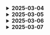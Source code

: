 <details>
    <summary><b>2025-03-04</b></summary>

# 1. Docker란?

- 컨테이너를 사용하여 각각의 프로그램을 분리된 환경에서 실행 및 관리할 수 있는 툴이다.

# 2. Container란?

- Doker에서 컨테이너라는 개념은 아주 중요한 개념이다.
- 하나의 컴퓨터 환경 내에서 독립적인 컴퓨터 환경을 구성해서, 각 환경에 프로그램을 별도로 설치할 수 있게 만든 개념이다.
- 하나의 컴퓨터 환경 내에서 여러개의 미니 컴퓨터 환경을 구성할 수 있는 형태이다.
- 여기서 말하는 미니 컴퓨터를 Docker에서는 _컨테이너_ 라고 한다.
  ![alt text](image.png)

# 3. 이미지(Image)란?

- Docker에서 닌텐도 칩과 같은 역할을 하는 개념이 이미지 이다.
- 이미지란 프로그램을 실행하는데 필요한 설치 과정, 설정, 버전 정보 등을 포함하고 있다.
- 즉 프로그램을 실행하는데 필요한 모든 것을 포함하고 있다.

# 4. 최신 버전 이미지 다운로드

- 예시 nignx

```
#최신 버전 다운로드
docker pull nginx

# 특정 버전 다운로드
docker pull nginx:stable-perl
```

- 이미지 다운로드는 Dockerhub라는 곳에서 이미지를 다운로드 받는다.

# 5. 이미지 조회

```
docker image ls
```

# 6. 이미지 삭제

```
#특정 이미지 삭제
docker image rm

#중지된 컨테이너에서 사용하고 있는 이미지 강제 삭제하기
docker image rm -f 이미지 ID 또는 이미지명

# 컨테이너에서 사용하고 있지 않은 이미지만 전체 삭제
docker image rm $(docker images -q)

#컨테이너에서 사용하고 있는 이미지를 포함해서 전체 이미지 삭제
docker image rm -f $(docker images -q)
```

- docker images -q : 시스템에 있는 모든 이미지의 ID를 반환한다.
- -q는 quite를 의미하며, 상세 정보 대신에 각 이미지의 고유한 ID만 표시하도록 지시한다.

# 7. 컨테이너 생성 + 실행

```
#포그라운드에서 실행
docker run nginx

#백그라운드에서 실행
docker run -d nginx

#컨테이너에 이름 붙여서 생성 및 실행하기
docker run -d --name [컨테이너 이름] 이미지명[:태그명]
docker run -d --name my-web-server nginx
```

- 포그라운드에서는 내가 실행시킨 프로그램의 내용이 화면에서 실행되고 있어 다른 프로그램 조작을 할수가 없다.
- 백그라운드에서는 내가 실행시킨 프로그램이 컴퓨터 내부에서 실행되고 있어서 어떻게 실행되고 있는지 화면에서 확인할 수 없다.

# 8. 호스트의 포트와 컨테이너의 포트를 연결하기

```
docker run -d -p [호스트 포트]:[컨테이너 포트] 이미지명
doxker run -d -p 4000:80 nginx
```

![alt text](image-1.png)

- docker run -p 4000:80 라고 입력하게 되면, 도커를 실행하는 호스트의 4000번 포트를 컨테이너의 80번 포트로 연결하도록 설정한다.

# 9. 컨테이너 조회/중지/삭제

## 9-1. 컨테이너 조회

```
# 실행 중인 컨테이너들만 조회
docker ps

# 모든 컨테이너 조회
docker ps -a
```

## 9-2. 컨테이너 중지

```
docker stop 컨테이너명[또는 컨테이너 ID]
```

## 9-3. 컨테이너 삭제

```
#중지되어 있는 특정 컨테이너 삭제
docker rm 컨테이너명[또는 컨테이너 ID]

#실행되고 있는 특정 컨테이너 삭제
docker rm -f 컨테이너명[또는 컨테이너 ID]

#중지되어 있는 모든 컨테이너 삭제
docker rm $(docker ps -qa)

# 실행되고 있는 모든 컨테이너 삭제
docker rm -f $(docker ps -qa)
```

# 10. 컨테이너 로그 조회

```
#특정 컨테이너의 모든 로그 조회
docker run -d nginx #백그라운드 실행
docker ps -a #컨테이너 전체 조회
docker logs [nginx컨테이너 ID]

#최근 로그 ??줄만 조회
docker logs --tail [로그 끝부터 표시할 줄 수] [컨테이너  ID 또는 컨테이너 명]
docker logs --tail 10 nginx

# 기존 로그는 조회 x + 생성되는 로그를 실시간으로 보고 싶은 경우
docker logs --tail 0 -f

# 기존 로그 조회 + 생성되는 로그 실시간 조회
docker logs -f [컨테이너 ID 또는 컨테이너 명]

```

# 11. 실행 중인 컨테이너 내부에 접속하기

```
docker exec -it [컨테이너 ID 또는 컨테이너 명] bash
```

</details>

<details>
    <summary><b>2025-03-05</b></summary>

# 1. 도커 볼륨

- 도커의 볼륨(Volume)이란 도커 컨테이너에서 데이터를 영속적으로 저장하기 위한 방법이다. 볼륨(Volume)은 컨테이너 자체의 저장 공간을 사용하지 않고,호스트 자체의 저장 공간을 공유해서 사용하는 형태이다.

```
docker run -v [호스트 디렉토리 절대 경로]:[컨테이너의 디렉토리 절대 경로] [이미지명]:[태그명]
```

## MySQl 볼륨 이용해서 컨테이너 띄우기

```
#원하는 경로에 MySQL 데이터를 저장하고 싶은 폴더 만들기
mkdir docker-mysql

docker run -e MYSQL_ROOT_PASSWORD=password123 -p 3306:3306 -v [호스트 절대 경로]/mysql_data:/var/lib/mysql -d mysql
```

- 이때 주의할 점은 mysql_data 디렉토리를 미리 만들어 놓으면 안된다. 그래야 처음 이미지를 실행시킬 때 mysql 내부에 있는 /var/lib/mysql 파일들을 호스트 컴퓨터로 공유 받을 수 있다.
- 만약 mysql_data 디렉토리를 미리 만들어놓을 경우 기존 컨테이너의 파일들 전부 삭제한 뒤에 덮어씌워버린다.

## MySQL 컨테이너에 접속해서 데이터베이스 만들기

```
docker exec -it [sql컨테이너 ID] bash

mysql -u root -p

show databases;
create database mydb;
show databases;
```

# 2. Dockerfile 활용해 이미지 만들기

```
FROM openjdk:21-jdk

ENTRYPOINT ["/bin/bash", "-c", "sleep 500"]
#일단 ENTRYPOINT는 임시 디버깅용
#500초 동안 시스템을 일시정지 시키는 명령어

docker build -t my-jdk21-server .

docker run -d my-jdk21-server

docker ps #실행 중인 컨테이너 조회
docker exec -it [컨.I] bash #컨테이너 접속
java -version # jdk 설치되어 있는지 확인

```

# 3. COPY 파일 이동

```
COPY [호스트 컴퓨터에 있는 복사할 파일 경로] [컨테이너에서 파일이 위치할 경로]
```

# 4. ENTRYPOINT

- 컨테이너가 시작할 때 실행되는 명령어

```
FROM ubuntu

ENTRYPOINT ["/bin/bash", "-c", "echo hello"]
```

# 5. 스프링 도커파일 작성하기

## 5-1. 도커파일 작성하기

```
FROM openjdk:21-jdk
COPY build/libs/*SNAPSHOT.jar app.jar
ENTRYPOINT ["java","-jar","/app.jar"]
```

## 5-2. 스프링 부트 프로젝트 빌드하기

```
./gradlew clean build
```

## 5-3. dockerfile을 바탕으로 이미지 빌드하기

```
docker build -t hello-server .
```

## 5-4. 이미지 생성됐는 지 확인하기

```
docker image ls
```

## 5-5. 생성한 이미지를 컨테이너로 실행

```
docker run -d -p 8080:8080 hello-server
```

## 5-6. 확인

```
docker ps
```

![alt text](image-2.png)

# 6. RUN

- RUN은 이미지 생성 과정에서 명령어를 실행시켜야 할 때 사용한다.

```
RUN npm install
```

## RUN VS ENTRYPOINT

- RUN 명령어는 이미지 생성 과정에서 필요한 명령어를 실행시킬 때 사용한다.
- ENTRYPOINT 명령어는 생성된 이미지 기반으로 컨테이너를 생성한 직후에 명령어를 실행시킬 때 사용한다.

## WORKDIR

- 안쓰면 기존 파일들과 섞이게 된다.

```
WORKDIR /usr/src/app
```

</details>

<details>
    <summary><b>2025-03-06</b></summary>

# 1. DockerCompose

- 여러개의 Docker 컨테이너들을 하나의 서비스로 정의하고 구성해 하나의 묶음으로 관리할 수 있게 도와주는 툴이다.

- 여러개의 컨테이너로 이루어진 복잡한 애플리케이션을 한 번에 관리할 수 있게 해준다.
- 복잡한 명령어로 실행시키던 걸 간소화 시킬 수 있다.

## 1-1. mysql compose로 하는법

### compose.yml 파일 생성

```
services:
    my-db:
        image: mysql
        environment:
            MYSQL_ROOT_PASSWORD: pwd1234
        volumes:
            - ./mysql_data:/var/lib/mysql
        ports:
            -3306:3306
```

### 실행

```
docker compose up -d
docker compose ps
docker compose down
```

## 1-2. spring boot compose실행

### Dockerfile 작성

```
FROM openjdk:21-jdk
COPY build/libs/*SNAPSHOT.jar /app.jar
ENTRYPOINT ["java","-jar","/app.jar"]
```

### spring boot 빌드

```
./gradlew clean build
```

### compose.yml 작성하기

```
services:
    my-server:
        build: .
        ports:
            - 8080:8080
```

- build: . 은 compose.yml 이 존재하는 디렉토리에 있는 Dockerfile로 이미지를 생성해 컨테이너를 띄우겠다는 의미이다.

### 실행하기

```
docker compose up  -d --build
docker compose ps
docker compose down
```

# 2. spring, MYsql, redis 컨테이너 동시에 띄우기

## redis를 사용하기 전에 build.gradle에 redis 의존성 추가하기

```
implementation 'org.springframework.boot:spring-boot-starter-data-redis'
```

## application.yml

```
spring:
    datasource:
        url: jdbc:mysql://my-db:3306/mydb
        username: root
        password: pwd1234
        driver-class-name: com.mysql.cj.jdbc.Driver
    data:
        redis:
            host: my-cache-server
            port: 6379
```

## redis config작성하기

```
@Configuration
public class RedisConfig {

  @Bean
  public RedisTemplate<String, Object> redisTemplate(RedisConnectionFactory connectionFactory) {
    RedisTemplate<String, Object> template = new RedisTemplate<>();
    template.setConnectionFactory(connectionFactory);
    template.setKeySerializer(new StringRedisSerializer());
    template.setValueSerializer(new GenericJackson2JsonRedisSerializer());
    return template;
  }
}
```

## compose.yml 작성하기

```
services:
    my-server:
    builld: .
    ports:
        - 8080:8080
    depends_on:
        my-db:
            condition: service_healty
        my-cache-server:
            condition: service_healthy
    my-db:
        image: mysql
        envorinment:
            MYSQL_ROOT_PASSWORD: pwd1234
            MYSQL_DATABASE: mydb
        volumes:
            - ./mysql_data:/var/lib/mysql
        ports:
            -3306:3306
        healthcheck:
            test: [ "CMD", "mysqladmin","ping"]
            interval: 5s
            retries: 10
    my-cache-server:
        image: redis
        ports:
            - 6379:6379
        healthcheck:
            test: ["CMD","redis-cli","ping"]
            intervals: 5s
            retries: 10
```

## 실행하기

```
./gradlew clean build
docker compose up --build -d
```

![alt text](image-3.png)

</details>

<details>
    <summary><b>2025-03-07</b></summary>

# 쿠버네티스 공부

# 1. 쿠버네티스의 볼륨

- 볼륨(Volume)이란 데이터를 영속적으로 저장하기 위한 방법이다.
- 쿠버네티스에서 볼륨은 크게 2가지로 나뉜다.

## 로컬 볼륨

- 파드 내부의 공간 일부를 볼륨으로 활용하는 방식이다.
- 이 방식은 파드가 삭제되는 즉시 데이터도 함께 삭제된다.
- 그래서 실제로 사용되는 일이 잘 없다.
  ![alt text](image-4.png)

## 퍼시스턴트 볼륨(Persistent Volume, PV)

- 파드 외부의 공간 일부를 볼륨(Volume)으로 활용하는 방식이다.
- 이 방식은 피드가 삭제되는 것과 상관없이 데이터를 영구적으로 사용할 수 있다는 장점이 있다.
- 현업에서는 주로 이 방식을 많이 활용한다.
  ![alt text](image-5.png)

- 하지만 실제로 파드가 퍼시스턴트 볼륨에 직접 연결할 수 없다.
- **퍼시스턴트 볼륨 클레임** 이라는 중개자가 있어야 한다.
  그래서 쿠버네티스 구조에서는 아래와 같은 구조로 퍼시스턴트 볼륨을 연결한다.
  ![alt text](image-6.png)

# 볼륨 이용해서 mysql이랑 spring 띄우기

## 준비물: 이제 막 생성한 spring 프로젝트 2개

### mysql전용 spring

**mysql-deployment.yaml** 메이페스 파일 생성하기

```
apiVersion: apps/v1
kind: Deployment

# Deployment 기본 정보
metadata:
  name: mysql-deployment # Deployment 이름

# Deployment 세부 정보
spec:
  replicas: 1 # 생성할 파드의 복제본 개수
  selector:
    matchLabels:
      app: mysql-db # 아래에서 정의한 Pod 중 'app: backend-app'이라는 값을 가진 파드를 선택

  # 배포할 Pod 정의
  template:
    metadata:
      labels: # 레이블 (= 카테고리)
        app: mysql-db
    spec:
      containers:
        - name: mysql-container # 컨테이너 이름
          image: mysql # 컨테이너를 생성할 때 사용할 이미지
          ports:
            - containerPort: 3306  # 컨테이너에서 사용하는 포트를 명시적으로 표현
          env:
            - name: MYSQL_ROOT_PASSWORD
              valueFrom:
                secretKeyRef:
                  name: mysql-secret
                  key: mysql-root-password
            - name: MYSQL_DATABASE
              valueFrom:
                configMapKeyRef:
                  name: mysql-config
                  key: mysql-database
          # 컨테이너 내에서 어떤 경로를 볼륨으로 사용할 지 지정
          volumeMounts:
	          - name: mysql-persistent-storage # 밑에서 설정할 volumes.name과 값이 같아야 함
	            mountPath: /var/lib/mysql # mysql 컨테이너 내부에 있는 경로
      # 파드가 사용할 볼륨을 지정
      volumes:
	      - name: mysql-persistent-storage # 위에서 설정할 volumeMounts.name과 일치해야 함
	        persistentVolumeClaim:
	          claimName: mysql-pvc # 연결시킬 PVC의 name과 동일해야 함
```

**mysql-secret.yaml**

```
apiVersion: v1
kind: Secret

# Secret 기본 정보
metadata:
  name: mysql-secret # Secret 이름

# Key, Value 형식으로 값 저장
stringData:
  mysql-root-password: password123
```

**mysql-config.yaml**

```
apiVersion: v1
kind: ConfigMap

# ConfigMap 기본 정보
metadata:
  name: mysql-config # ConfigMap 이름

# Key, Value 형식으로 설정값 저장
data:
  mysql-database: kub-practice
```

**mysql-service.yaml**

```
apiVersion: v1
kind: Service

# Service 기본 정보
metadata:
  name: mysql-service # Service 이름

# Service 세부 정보
spec:
  type: NodePort # Service의 종류
  selector:
    app: mysql-db # 실행되고 있는 파드 중 'app: mysql-db'이라는 값을 가진 파드와 서비스를 연결
  ports:
    - protocol: TCP # 서비스에 접속하기 위한 프로토콜
      port: 3306 # 쿠버네티스 내부에서 Service에 접속하기 위한 포트 번호
      targetPort: 3306 # 매핑하기 위한 파드의 포트 번호
      nodePort: 30002 # 외부에서 사용자들이 접근하게 될 포트 번호
```

**mysql-pv.yaml**

```
apiVersion: v1
kind: PersistentVolume

# PersistentVolume 기본 정보
metadata:
  name: mysql-pv # PersistentVolume 이름

# PersistentVolume 세부 정보
spec:
  storageClassName: my-storage # PV와 PVC의 storageClassName이 같다면 볼륨이 연결된다.
  capacity:
    storage: 1Gi # 볼륨이 사용할 용량을 설정
  accessModes:
    - ReadWriteOnce # 아래 hostPath 타입 활용 시 이 옵션만 사용 가능
  hostPath: # hostPath 타입을 활용 (hostPath : 쿠버네티스 내부 공간을 활용)
    path: "/mnt/data" # 쿠버네티스 내부의 공간에서 /mnt/data의 경로를 볼륨으로 사용
```

**mysql-pvc.yaml**

```
apiVersion: v1
kind: PersistentVolumeClaim

# PersistentVolumeClaim 기본 정보
metadata:
  name: mysql-pvc # PersistentVolumeClaim 이름

# PersistentVolumeClaim 세부 정보
spec:
  storageClassName: my-storage # PV와 PVC의 storageClassName이 같다면 볼륨이 연결된다.
  accessModes:
    - ReadWriteOnce # 볼륨에 접근할 때의 권한
  resources: # PVC가 PV에 요청하는 리소스의 양을 정의
    requests: # 필요한 최소 리소스
      storage: 1Gi # PVC가 PV에 요청하는 스토리지 양 (PV가 최소 1Gi 이상은 되어야 한다.)
```

**메니페스트 기반으로 오브젝트 생성하기**

```
$ kubectl apply -f mysql-secret.yaml
$ kubectl apply -f mysql-config.yaml
$ kubectl apply -f mysql-deployment.yaml
$ kubectl apply -f mysql-service.yaml
```

---

## 다른 스프링 프로젝트 파일에서 실행

**테스트용 Controller 작성**

```
@RestController
public class AppController {
  @GetMapping("/")
  public String home() {
    return "Hello, World!";
  }
}
```

**application.yml**

```
spring:
  datasource:
    url: jdbc:mysql://${DB_HOST}:${DB_PORT}/${DB_NAME}
    username: ${DB_USERNAME}
    password: ${DB_PASSWORD}
    driver-class-name: com.mysql.cj.jdbc.Driver
```

**Dockerfile파일 생성**

```
FROM openjdk:21-jdk

COPY build/libs/*SNAPSHOT.jar /app.jar

ENTRYPOINT ["java", "-jar", "/app.jar"]
```

**프로젝트, 이미지 빌드하기**

```
./gradlew clean build
docker build -t spring-server .
```

**spring-deployment.yaml**

```
apiVersion: apps/v1
kind: Deployment

# Deployment 기본 정보
metadata:
  name: spring-deployment # Deployment 이름

# Deployment 세부 정보
spec:
  replicas: 3 # 생성할 파드의 복제본 개수
  selector:
    matchLabels:
      app: backend-app # 아래에서 정의한 Pod 중 'app: backend-app'이라는 값을 가진 파드를 선택

  # 배포할 Pod 정의
  template:
    metadata:
      labels: # 레이블 (= 카테고리)
        app: backend-app
    spec:
      containers:
        - name: spring-container # 컨테이너 이름
          image: spring-server # 컨테이너를 생성할 때 사용할 이미지
          imagePullPolicy: IfNotPresent # 로컬에서 이미지를 먼저 가져온다. 없으면 레지스트리에서 가져온다.
          ports:
            - containerPort: 8080  # 컨테이너에서 사용하는 포트를 명시적으로 표현
          env:
            - name: DB_HOST
              value: mysql-service # Service의 name만 입력하면 다른 서비스와 통신할 수 있다.
            - name: DB_PORT
              value: "3306" # 숫자값을 문자로 인식하게 만들기 위해 쌍따옴표 붙여야 한다.
            - name: DB_NAME
              value: kub-practice
            - name: DB_USERNAME
              value: root
            - name: DB_PASSWORD
              value: password123
```

**spring-service.yaml**

```
apiVersion: v1
kind: Service

# Service 기본 정보
metadata:
  name: spring-service

# Service 세부 정보
spec:
  type: NodePort # Service의 종류
  selector:
    app: backend-app # 실행되고 있는 파드 중 'app: backend-app'이라는 값을 가진 파드와 서비스를 연결
  ports:
    - protocol: TCP # 서비스에 접속하기 위한 프로토콜
      port: 8080 # 쿠버네티스 내부에서 Service에 접속하기 위한 포트 번호
      targetPort: 8080 # 매핑하기 위한 파드의 포트 번호
      nodePort: 30000 # 외부에서 사용자들이 접근하게 될 포트 번호
```

**매니페스트 파일 실행하기**

```
$ kubectl apply -f spring-deployment.yaml
$ kubectl apply -f spring-service.yaml
```

**결과**
![alt text](image-7.png)

**아키텍쳐**
![alt text](image-8.png)

</details>
